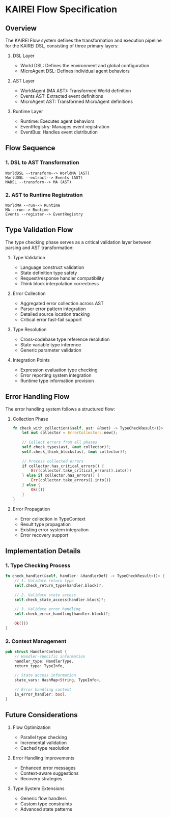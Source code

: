 # KAIREI Flow Specification

## Overview

The KAIREI Flow system defines the transformation and execution pipeline for the KAIREI DSL, consisting of three primary layers:

1. DSL Layer
   - World DSL: Defines the environment and global configuration
   - MicroAgent DSL: Defines individual agent behaviors

2. AST Layer
   - WorldAgent (MA AST): Transformed World definition
   - Events AST: Extracted event definitions
   - MicroAgent AST: Transformed MicroAgent definitions

3. Runtime Layer
   - Runtime: Executes agent behaviors
   - EventRegistry: Manages event registration
   - EventBus: Handles event distribution

## Flow Sequence

### 1. DSL to AST Transformation
```
WorldDSL --transform--> WorldMA (AST)
WorldDSL --extract--> Events (AST)
MADSL --transform--> MA (AST)
```

### 2. AST to Runtime Registration
```
WorldMA --run--> Runtime
MA --run--> Runtime
Events --register--> EventRegistry
```

## Type Validation Flow

The type checking phase serves as a critical validation layer between parsing and AST transformation:

1. Type Validation
   - Language construct validation
   - State definition type safety
   - Request/response handler compatibility
   - Think block interpolation correctness

2. Error Collection
   - Aggregated error collection across AST
   - Parser error pattern integration
   - Detailed source location tracking
   - Critical error fast-fail support

3. Type Resolution
   - Cross-codebase type reference resolution
   - State variable type inference
   - Generic parameter validation

4. Integration Points
   - Expression evaluation type checking
   - Error reporting system integration
   - Runtime type information provision

## Error Handling Flow

The error handling system follows a structured flow:

1. Collection Phase
   ```rust
   fn check_with_collection(&self, ast: &Root) -> TypeCheckResult<()> {
       let mut collector = ErrorCollector::new();
       
       // Collect errors from all phases
       self.check_types(ast, &mut collector)?;
       self.check_think_blocks(ast, &mut collector)?;
       
       // Process collected errors
       if collector.has_critical_errors() {
           Err(collector.take_critical_errors().into())
       } else if collector.has_errors() {
           Err(collector.take_errors().into())
       } else {
           Ok(())
       }
   }
   ```

2. Error Propagation
   - Error collection in TypeContext
   - Result type propagation
   - Existing error system integration
   - Error recovery support

## Implementation Details

### 1. Type Checking Process
```rust
fn check_handler(&self, handler: &HandlerDef) -> TypeCheckResult<()> {
    // 1. Validate return type
    self.check_return_type(handler.block)?;
    
    // 2. Validate state access
    self.check_state_access(handler.block)?;
    
    // 3. Validate error handling
    self.check_error_handling(handler.block)?;
    
    Ok(())
}
```

### 2. Context Management
```rust
pub struct HandlerContext {
    // Handler-specific information
    handler_type: HandlerType,
    return_type: TypeInfo,
    
    // State access information
    state_vars: HashMap<String, TypeInfo>,
    
    // Error handling context
    in_error_handler: bool,
}
```

## Future Considerations

1. Flow Optimization
   - Parallel type checking
   - Incremental validation
   - Cached type resolution

2. Error Handling Improvements
   - Enhanced error messages
   - Context-aware suggestions
   - Recovery strategies

3. Type System Extensions
   - Generic flow handlers
   - Custom type constraints
   - Advanced state patterns
